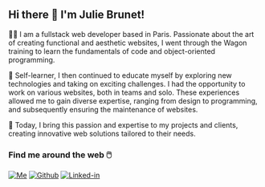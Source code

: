 <h2> Hi there 👋 I'm Julie Brunet! </h2>

<p>👩‍💻 I am a fullstack web developer based in Paris. Passionate about the art of creating functional and aesthetic websites, I went through the Wagon training to learn the fundamentals of code and object-oriented programming.</p>

<p>🌱 Self-learner, I then continued to educate myself by exploring new technologies and taking on exciting challenges. I had the opportunity to work on various websites, both in teams and solo. These experiences allowed me to gain diverse expertise, ranging from design to programming, and subsequently ensuring the maintenance of websites.</p>

<p>🚀 Today, I bring this passion and expertise to my projects and clients, creating innovative web solutions tailored to their needs.</p>

<h3>Find me around the web 🖱️</h3>

[![Me][Me]][Me-url]
[![Github][Github]][Github-url]
[![Linked-in][Linked-in]][Linked-in-url]

[Me]:https://img.shields.io/badge/my_portfolio-34434c?style=for-the-badge&logo=&logoColor=white
[Me-url]:https://juliebrunet-portfolio.com/

[Github]: https://img.shields.io/badge/GitHub-100000?style=for-the-badge&logo=github&logoColor=white
[Github-url]: https://www.github.com/jlbrunet

[Linked-in]: https://img.shields.io/badge/LinkedIn-0077B5?style=for-the-badge&logo=linkedin&logoColor=white
[Linked-in-url]: https://www.linkedin.com/in/jbrunet-pro
